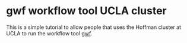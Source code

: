 # gwf workflow tool UCLA cluster
This is a simple tutorial to allow people that uses the Hoffman cluster at UCLA to run the workflow tool [gwf](https://gwf.app/).
